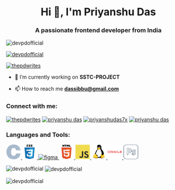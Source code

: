 <h1 align="center">Hi 👋, I'm Priyanshu Das</h1>
<h3 align="center">A passionate frontend developer from India</h3>

<p align="left"> <img src="https://komarev.com/ghpvc/?username=devpdofficial&label=Profile%20views&color=0e75b6&style=flat" alt="devpdofficial" /> </p>

<p align="left"> <a href="https://github.com/ryo-ma/github-profile-trophy"><img src="https://github-profile-trophy.vercel.app/?username=devpdofficial" alt="devpdofficial" /></a> </p>

<p align="left"> <a href="https://twitter.com/thepdwrites" target="blank"><img src="https://img.shields.io/twitter/follow/thepdwrites?logo=twitter&style=for-the-badge" alt="thepdwrites" /></a> </p>

- 🔭 I’m currently working on **SSTC-PROJECT**

- 📫 How to reach me **dassibbu@gmail.com**

<h3 align="left">Connect with me:</h3>
<p align="left">
<a href="https://twitter.com/pdx_100" target="blank"><img align="center" src="https://cdn.jsdelivr.net/npm/simple-icons@3.0.1/icons/twitter.svg" alt="thepdwrites" height="30" width="40" /></a>
<a href="https://fb.com/priyanshu das" target="blank"><img align="center" src="https://cdn.jsdelivr.net/npm/simple-icons@3.0.1/icons/facebook.svg" alt="priyanshu das" height="30" width="40" /></a>
<a href="https://instagram.com/priyanshudas7x" target="blank"><img align="center" src="https://cdn.jsdelivr.net/npm/simple-icons@3.0.1/icons/instagram.svg" alt="priyanshudas7x" height="30" width="40" /></a>
<a href="https://youtube.com/channel/UCREIqsDpfldTgKZxmbCiAig" target="blank"><img align="center" src="https://cdn.jsdelivr.net/npm/simple-icons@3.0.1/icons/youtube.svg" alt="priyanshu das" height="30" width="40" /></a>
</p>

<h3 align="left">Languages and Tools:</h3>
<p align="left"> <a href="https://www.cprogramming.com/" target="_blank"> <img src="https://raw.githubusercontent.com/devicons/devicon/master/icons/c/c-original.svg" alt="c" width="40" height="40"/> </a> <a href="https://www.w3schools.com/css/" target="_blank"> <img src="https://raw.githubusercontent.com/devicons/devicon/master/icons/css3/css3-original-wordmark.svg" alt="css3" width="40" height="40"/> </a> <a href="https://www.figma.com/" target="_blank"> <img src="https://www.vectorlogo.zone/logos/figma/figma-icon.svg" alt="figma" width="40" height="40"/> </a> <a href="https://www.w3.org/html/" target="_blank"> <img src="https://raw.githubusercontent.com/devicons/devicon/master/icons/html5/html5-original-wordmark.svg" alt="html5" width="40" height="40"/> </a> <a href="https://developer.mozilla.org/en-US/docs/Web/JavaScript" target="_blank"> <img src="https://raw.githubusercontent.com/devicons/devicon/master/icons/javascript/javascript-original.svg" alt="javascript" width="40" height="40"/> </a> <a href="https://www.linux.org/" target="_blank"> <img src="https://raw.githubusercontent.com/devicons/devicon/master/icons/linux/linux-original.svg" alt="linux" width="40" height="40"/> </a> <a href="https://www.oracle.com/" target="_blank"> <img src="https://raw.githubusercontent.com/devicons/devicon/master/icons/oracle/oracle-original.svg" alt="oracle" width="40" height="40"/> </a> <a href="https://www.photoshop.com/en" target="_blank"> <img src="https://raw.githubusercontent.com/devicons/devicon/master/icons/photoshop/photoshop-line.svg" alt="photoshop" width="40" height="40"/> </a> </p>

<p><img align="left" src="https://github-readme-stats.vercel.app/api/top-langs?username=devpdofficial&show_icons=true&locale=en&layout=compact" alt="devpdofficial" /></p>

<p>&nbsp;<img align="center" src="https://github-readme-stats.vercel.app/api?username=devpdofficial&show_icons=true&locale=en" alt="devpdofficial" /></p>

<p><img align="center" src="https://github-readme-streak-stats.herokuapp.com/?user=devpdofficial&" alt="devpdofficial" /></p>
<!---
devpdofficial/devpdofficial is a ✨ special ✨ repository because its `README.md` (this file) appears on your GitHub profile.
You can click the Preview link to take a look at your changes.
--->
